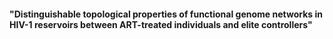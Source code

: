 #### "Distinguishable topological properties of functional genome networks in HIV-1 reservoirs between ART-treated individuals and elite controllers"
